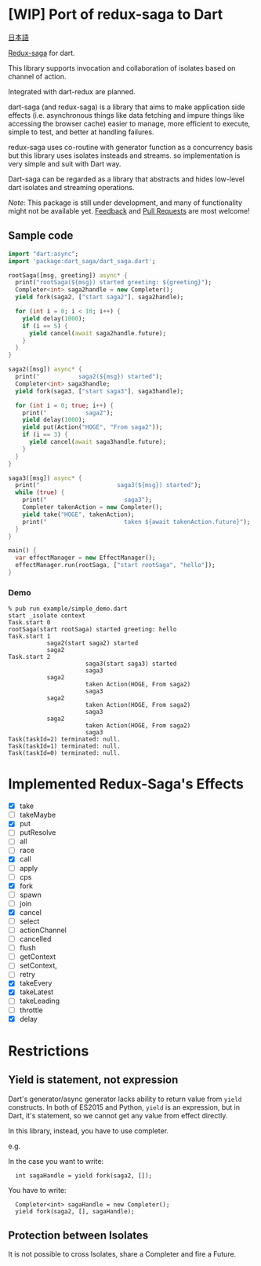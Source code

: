 # [WIP] Port of redux-saga to Dart

[日本語](README.ja.md)

[Redux-saga](https://github.com/redux-saga/redux-saga) for dart.

This library supports invocation and collaboration of isolates based on
channel of action.

Integrated with dart-redux are planned.

dart-saga (and redux-saga) is a library that aims to make application side effects (i.e. asynchronous things like data fetching and impure things like accessing the browser cache) easier to manage, more efficient to execute, simple to test, and better at handling failures.

redux-saga uses co-routine with generator function as a concurrency basis but this library uses isolates insteads and streams. so implementation is very simple and suit with Dart way.

Dart-saga can be regarded as a library that abstracts and hides low-level dart isolates and streaming operations.

_Note_: This package is still under development, and many of functionality might not be available yet. [Feedback](https://github.com/uehaj/dart-saga/issues) and [Pull Requests](https://github.com/uehaj/dart-saga/pulls) are most welcome!

## Sample code

```dart
import "dart:async";
import 'package:dart_saga/dart_saga.dart';

rootSaga([msg, greeting]) async* {
  print("rootSaga(${msg}) started greeting: ${greeting}");
  Completer<int> saga2handle = new Completer();
  yield fork(saga2, ["start saga2"], saga2handle);

  for (int i = 0; i < 10; i++) {
    yield delay(1000);
    if (i == 5) {
      yield cancel(await saga2handle.future);
    }
  }
}

saga2([msg]) async* {
  print("           saga2(${msg}) started");
  Completer<int> saga3handle;
  yield fork(saga3, ["start saga3"], saga3handle);

  for (int i = 0; true; i++) {
    print("           saga2");
    yield delay(1000);
    yield put(Action("HOGE", "From saga2"));
    if (i == 3) {
      yield cancel(await saga3handle.future);
    }
  }
}

saga3([msg]) async* {
  print("                      saga3(${msg}) started");
  while (true) {
    print("                      saga3");
    Completer takenAction = new Completer();
    yield take("HOGE", takenAction);
    print("                      taken ${await takenAction.future}");
  }
}

main() {
  var effectManager = new EffectManager();
  effectManager.run(rootSaga, ["start rootSaga", "hello"]);
}
```

### Demo

```
% pub run example/simple_demo.dart
start _isolate context
Task.start 0
rootSaga(start rootSaga) started greeting: hello
Task.start 1
           saga2(start saga2) started
           saga2
Task.start 2
                      saga3(start saga3) started
                      saga3
           saga2
                      taken Action(HOGE, From saga2)
                      saga3
           saga2
                      taken Action(HOGE, From saga2)
                      saga3
           saga2
                      taken Action(HOGE, From saga2)
                      saga3
Task(taskId=2) terminated: null.
Task(taskId=1) terminated: null.
Task(taskId=0) terminated: null.
```

# Implemented Redux-Saga's Effects

- [x] take
- [ ] takeMaybe
- [x] put
- [ ] putResolve
- [ ] all
- [ ] race
- [x] call
- [ ] apply
- [ ] cps
- [x] fork
- [ ] spawn
- [ ] join
- [x] cancel
- [ ] select
- [ ] actionChannel
- [ ] cancelled
- [ ] flush
- [ ] getContext
- [ ] setContext,
- [ ] retry
- [x] takeEvery
- [x] takeLatest
- [ ] takeLeading
- [ ] throttle
- [x] delay

# Restrictions

## Yield is statement, not expression

Dart's generator/async generator lacks ability to return value from `yield` constructs.
In both of ES2015 and Python, `yield` is an expression, but in Dart, it's statement, so we cannot get any value from effect directly.

In this library, instead, you have to use completer.

e.g.

In the case you want to write:

```
  int sagaHandle = yield fork(saga2, []);
```

You have to write:

```
  Completer<int> sagaHandle = new Completer();
  yield fork(saga2, [], sagaHandle);
```

## Protection between Isolates

It is not possible to cross Isolates, share a Completer and fire a Future.
